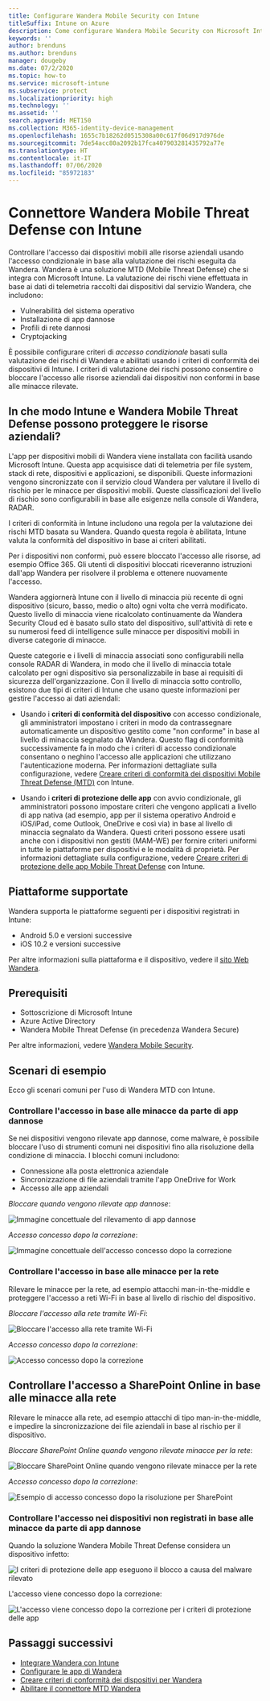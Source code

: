 ```yaml
---
title: Configurare Wandera Mobile Security con Intune
titleSuffix: Intune on Azure
description: Come configurare Wandera Mobile Security con Microsoft Intune per controllare l'accesso dei dispositivi mobili alle risorse aziendali.
keywords: ''
author: brenduns
ms.author: brenduns
manager: dougeby
ms.date: 07/2/2020
ms.topic: how-to
ms.service: microsoft-intune
ms.subservice: protect
ms.localizationpriority: high
ms.technology: ''
ms.assetid: ''
search.appverid: MET150
ms.collection: M365-identity-device-management
ms.openlocfilehash: 1655c7b18262d0515308a00c617f06d917d976de
ms.sourcegitcommit: 7de54acc80a2092b17fca407903281435792a77e
ms.translationtype: HT
ms.contentlocale: it-IT
ms.lasthandoff: 07/06/2020
ms.locfileid: "85972183"
---
```

# <a name="wandera-mobile-threat-defense-connector-with-intune"></a>Connettore Wandera Mobile Threat Defense con Intune  

Controllare l'accesso dai dispositivi mobili alle risorse aziendali usando l'accesso condizionale in base alla valutazione dei rischi eseguita da Wandera. Wandera è una soluzione MTD (Mobile Threat Defense) che si integra con Microsoft Intune.  La valutazione dei rischi viene effettuata in base ai dati di telemetria raccolti dai dispositivi dal servizio Wandera, che includono:
- Vulnerabilità del sistema operativo
- Installazione di app dannose
- Profili di rete dannosi
- Cryptojacking

È possibile configurare criteri di *accesso condizionale* basati sulla valutazione dei rischi di Wandera e abilitati usando i criteri di conformità dei dispositivi di Intune. I criteri di valutazione dei rischi possono consentire o bloccare l'accesso alle risorse aziendali dai dispositivi non conformi in base alle minacce rilevate.  

## <a name="how-do-intune-and-wandera-mobile-threat-defense-help-protect-your-company-resources"></a>In che modo Intune e Wandera Mobile Threat Defense possono proteggere le risorse aziendali?  

L'app per dispositivi mobili di Wandera viene installata con facilità usando Microsoft Intune. Questa app acquisisce dati di telemetria per file system, stack di rete, dispositivi e applicazioni, se disponibili. Queste informazioni vengono sincronizzate con il servizio cloud Wandera per valutare il livello di rischio per le minacce per dispositivi mobili. Queste classificazioni del livello di rischio sono configurabili in base alle esigenze nella console di Wandera, RADAR.

I criteri di conformità in Intune includono una regola per la valutazione dei rischi MTD basata su Wandera. Quando questa regola è abilitata, Intune valuta la conformità del dispositivo in base ai criteri abilitati.

Per i dispositivi non conformi, può essere bloccato l'accesso alle risorse, ad esempio Office 365. Gli utenti di dispositivi bloccati riceveranno istruzioni dall'app Wandera per risolvere il problema e ottenere nuovamente l'accesso.

Wandera aggiornerà Intune con il livello di minaccia più recente di ogni dispositivo (sicuro, basso, medio o alto) ogni volta che verrà modificato. Questo livello di minaccia viene ricalcolato continuamente da Wandera Security Cloud ed è basato sullo stato del dispositivo, sull'attività di rete e su numerosi feed di intelligence sulle minacce per dispositivi mobili in diverse categorie di minacce.

Queste categorie e i livelli di minaccia associati sono configurabili nella console RADAR di Wandera, in modo che il livello di minaccia totale calcolato per ogni dispositivo sia personalizzabile in base ai requisiti di sicurezza dell'organizzazione. Con il livello di minaccia sotto controllo, esistono due tipi di criteri di Intune che usano queste informazioni per gestire l'accesso ai dati aziendali:

* Usando i **criteri di conformità del dispositivo** con accesso condizionale, gli amministratori impostano i criteri in modo da contrassegnare automaticamente un dispositivo gestito come "non conforme" in base al livello di minaccia segnalato da Wandera. Questo flag di conformità successivamente fa in modo che i criteri di accesso condizionale consentano o neghino l'accesso alle applicazioni che utilizzano l'autenticazione moderna.  Per informazioni dettagliate sulla configurazione, vedere [Creare criteri di conformità dei dispositivi Mobile Threat Defense (MTD)](../protect/mtd-device-compliance-policy-create.md) con Intune.

* Usando i **criteri di protezione delle app** con avvio condizionale, gli amministratori possono impostare criteri che vengono applicati a livello di app nativa (ad esempio, app per il sistema operativo Android e iOS/iPad, come Outlook, OneDrive e così via) in base al livello di minaccia segnalato da Wandera.  Questi criteri possono essere usati anche con i dispositivi non gestiti (MAM-WE) per fornire criteri uniformi in tutte le piattaforme per dispositivi e le modalità di proprietà. Per informazioni dettagliate sulla configurazione, vedere [Creare criteri di protezione delle app Mobile Threat Defense](../protect/mtd-app-protection-policy.md) con Intune.

## <a name="supported-platforms"></a>Piattaforme supportate  

Wandera supporta le piattaforme seguenti per i dispositivi registrati in Intune:

- Android 5.0 e versioni successive  
- iOS 10.2 e versioni successive 

Per altre informazioni sulla piattaforma e il dispositivo, vedere il [sito Web Wandera](https://www.wandera.com/mobile-threat-defense/).

## <a name="prerequisites"></a>Prerequisiti  

- Sottoscrizione di Microsoft Intune  
- Azure Active Directory  
- Wandera Mobile Threat Defense (in precedenza Wandera Secure)  

Per altre informazioni, vedere [Wandera Mobile Security](https://www.wandera.com/mobile-security/).
 
## <a name="sample-scenarios"></a>Scenari di esempio

Ecco gli scenari comuni per l'uso di Wandera MTD con Intune.

### <a name="control-access-based-on-threats-from-malicious-apps"></a>Controllare l'accesso in base alle minacce da parte di app dannose  

Se nei dispositivi vengono rilevate app dannose, come malware, è possibile bloccare l'uso di strumenti comuni nei dispositivi fino alla risoluzione della condizione di minaccia. I blocchi comuni includono:  
- Connessione alla posta elettronica aziendale  
- Sincronizzazione di file aziendali tramite l'app OneDrive for Work  
- Accesso alle app aziendali  

*Bloccare quando vengono rilevate app dannose*:

![Immagine concettuale del rilevamento di app dannose](./media/wandera-mtd-connector/wandera-malicious-apps-blocked.png)  

*Accesso concesso dopo la correzione*: 

![Immagine concettuale dell'accesso concesso dopo la correzione](./media/wandera-mtd-connector/wandera-malicious-apps-unblocked.png)


### <a name="control-access-based-on-threat-to-network"></a>Controllare l'accesso in base alle minacce per la rete  

Rilevare le minacce per la rete, ad esempio attacchi man-in-the-middle e proteggere l'accesso a reti Wi-Fi in base al livello di rischio del dispositivo.  

*Bloccare l'accesso alla rete tramite Wi-Fi*:  

![Bloccare l'accesso alla rete tramite Wi-Fi](./media/wandera-mtd-connector/wandera-network-wifi-blocked.png)

*Accesso concesso dopo la correzione*:  

![Accesso concesso dopo la correzione](./media/wandera-mtd-connector/wandera-network-wifi-unblocked.png)  

## <a name="control-access-to-sharepoint-online-based-on-threat-to-network"></a>Controllare l'accesso a SharePoint Online in base alle minacce alla rete

Rilevare le minacce alla rete, ad esempio attacchi di tipo man-in-the-middle, e impedire la sincronizzazione dei file aziendali in base al rischio per il dispositivo.

*Bloccare SharePoint Online quando vengono rilevate minacce per la rete*:  

![Bloccare SharePoint Online quando vengono rilevate minacce per la rete](./media/wandera-mtd-connector/wandera-network-spo-blocked.png)  

*Accesso concesso dopo la correzione*:  

![Esempio di accesso concesso dopo la risoluzione per SharePoint](./media/wandera-mtd-connector/wandera-network-spo-unblocked.png)  

### <a name="control-access-on-unenrolled-devices-based-on-threats-from-malicious-apps"></a>Controllare l'accesso nei dispositivi non registrati in base alle minacce da parte di app dannose

Quando la soluzione Wandera Mobile Threat Defense considera un dispositivo infetto:

![I criteri di protezione delle app eseguono il blocco a causa del malware rilevato](./media/wandera-mtd-connector/wandera-mobile-app-policy-block.png)

L'accesso viene concesso dopo la correzione:

![L'accesso viene concesso dopo la correzione per i criteri di protezione delle app](./media/wandera-mtd-connector/wandera-mobile-app-policy-remediated.png)

## <a name="next-steps"></a>Passaggi successivi

- [Integrare Wandera con Intune](wandera-mtd-connector-integration.md)
- [Configurare le app di Wandera](mtd-apps-ios-app-configuration-policy-add-assign.md)
- [Creare criteri di conformità dei dispositivi per Wandera](mtd-device-compliance-policy-create.md)
- [Abilitare il connettore MTD Wandera](mtd-connector-enable.md)
